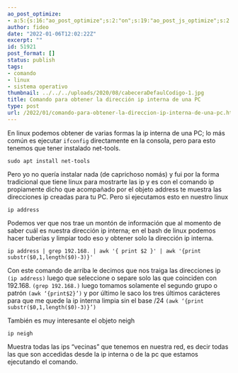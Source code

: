 ```yaml
---
ao_post_optimize:
- a:5:{s:16:"ao_post_optimize";s:2:"on";s:19:"ao_post_js_optimize";s:2:"on";s:20:"ao_post_css_optimize";s:2:"on";s:12:"ao_post_ccss";s:2:"on";s:16:"ao_post_lazyload";s:2:"on";}
author: fideo
date: "2022-01-06T12:02:22Z"
excerpt: ""
id: 51921
post_format: []
status: publish
tags:
- comando
- linux
- sistema operativo
thumbnail: ../../../uploads/2020/08/cabeceraDefaulCodigo-1.jpg
title: Comando para obtener la dirección ip interna de una PC
type: post
url: /2022/01/comando-para-obtener-la-direccion-ip-interna-de-una-pc.html
---
```


En linux podemos obtener de varias formas la ip interna de una PC; lo más común es ejecutar `ifconfig` directamente en la consola, pero para esto tenemos que tener instalado net-tools.

```
sudo apt install net-tools
```

  
Pero yo no quería instalar nada (de caprichoso nomás) y fui por la forma tradicional que tiene linux para mostrarte las ip y es con el comando ip propiamente dicho que acompañado por el objeto address te muestra las direcciones ip creadas para tu PC. Pero si ejecutamos esto en nuestro linux

```
ip address
```

  
Podemos ver que nos trae un montón de información que al momento de saber cuál es nuestra dirección ip interna; en el bash de linux podemos hacer tuberías y limpiar todo eso y obtener solo la dirección ip interna.

```
ip address | grep 192.168. | awk '{ print $2 }' | awk '{print substr($0,1,length($0)-3)}'
```

  
Con este comando de arriba le decimos que nos traiga las direcciones ip `(ip address)` luego que seleccione o separe solo las que coinciden con 192.168. `(grep 192.168.)` luego tomamos solamente el segundo grupo o patrón `(awk ‘{print$2}’)` y por último le saco los tres últimos carácteres para que me quede la ip interna limpia sin el base /24 `(awk ‘{print substr($0,1,length($0)-3)}’)`

También es muy interesante el objeto neigh

```
ip neigh
```

Muestra todas las ips “vecinas” que tenemos en nuestra red, es decir todas las que son accedidas desde la ip interna o de la pc que estamos ejecutando el comando.
